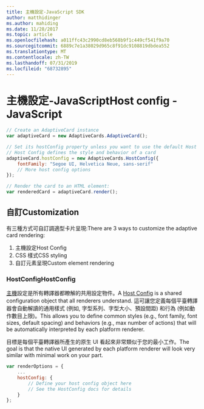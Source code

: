 ```yaml
---
title: 主機設定-JavaScript SDK
author: matthidinger
ms.author: mahiding
ms.date: 11/28/2017
ms.topic: article
ms.openlocfilehash: a011ffc43c2990cd8eb568b9f1c449cf541f9a70
ms.sourcegitcommit: 6889c7e1a38029d965c8f91dc9108819dbdea552
ms.translationtype: MT
ms.contentlocale: zh-TW
ms.lasthandoff: 07/31/2019
ms.locfileid: "68732895"
---
```

# <a name="host-config---javascript"></a><span data-ttu-id="2e6de-102">主機設定-JavaScript</span><span class="sxs-lookup"><span data-stu-id="2e6de-102">Host config - JavaScript</span></span>

```js
// Create an AdaptiveCard instance
var adaptiveCard = new AdaptiveCards.AdaptiveCard();

// Set its hostConfig property unless you want to use the default Host Config
// Host Config defines the style and behavior of a card
adaptiveCard.hostConfig = new AdaptiveCards.HostConfig({
    fontFamily: "Segoe UI, Helvetica Neue, sans-serif"
    // More host config options
});

// Render the card to an HTML element:
var renderedCard = adaptiveCard.render();
```

## <a name="customization"></a><span data-ttu-id="2e6de-103">自訂</span><span class="sxs-lookup"><span data-stu-id="2e6de-103">Customization</span></span>

<span data-ttu-id="2e6de-104">有三種方式可自訂調適型卡片呈現:</span><span class="sxs-lookup"><span data-stu-id="2e6de-104">There are 3 ways to customize the adaptive card rendering:</span></span> 
1. <span data-ttu-id="2e6de-105">主機設定</span><span class="sxs-lookup"><span data-stu-id="2e6de-105">Host Config</span></span>
2. <span data-ttu-id="2e6de-106">CSS 樣式</span><span class="sxs-lookup"><span data-stu-id="2e6de-106">CSS styling</span></span>
3. <span data-ttu-id="2e6de-107">自訂元素呈現</span><span class="sxs-lookup"><span data-stu-id="2e6de-107">Custom element rendering</span></span>

### <a name="hostconfig"></a><span data-ttu-id="2e6de-108">HostConfig</span><span class="sxs-lookup"><span data-stu-id="2e6de-108">HostConfig</span></span> 

<span data-ttu-id="2e6de-109">[主機](../../../rendering-cards/host-config.md)設定是所有轉譯器都瞭解的共用設定物件。</span><span class="sxs-lookup"><span data-stu-id="2e6de-109">A [Host Config](../../../rendering-cards/host-config.md) is a shared configuration object that all renderers understand.</span></span> <span data-ttu-id="2e6de-110">這可讓您定義每個平臺轉譯器會自動解讀的通用樣式 (例如, 字型系列、字型大小、預設間距) 和行為 (例如動作數目上限)。</span><span class="sxs-lookup"><span data-stu-id="2e6de-110">This allows you to define common styles (e.g., font family, font sizes, default spacing) and behaviors (e.g., max number of actions) that will be automatically interpreted by each platform renderer.</span></span> 

<span data-ttu-id="2e6de-111">目標是每個平臺轉譯器所產生的原生 UI 看起來非常類似于您的最小工作。</span><span class="sxs-lookup"><span data-stu-id="2e6de-111">The goal is that the native UI generated by each platform renderer will look very similar with minimal work on your part.</span></span>

```javascript
var renderOptions = {
    ...
    hostConfig: {
        // Define your host config object here
        // See the HostConfig docs for details
    }
};
```